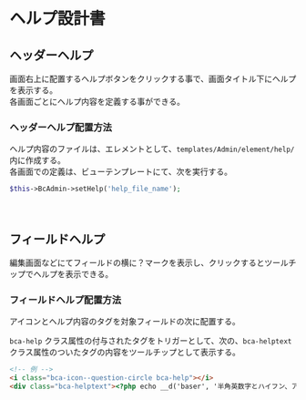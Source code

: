 # ヘルプ設計書

## ヘッダーヘルプ
画面右上に配置するヘルプボタンをクリックする事で、画面タイトル下にヘルプを表示する。  
各画面ごとにヘルプ内容を定義する事ができる。

### ヘッダーヘルプ配置方法
ヘルプ内容のファイルは、エレメントとして、`templates/Admin/element/help/` 内に作成する。  
各画面での定義は、ビューテンプレートにて、次を実行する。

```php
$this->BcAdmin->setHelp('help_file_name');
```

　
## フィールドヘルプ
編集画面などにてフィールドの横に？マークを表示し、クリックするとツールチップでヘルプを表示できる。

### フィールドヘルプ配置方法
アイコンとヘルプ内容のタグを対象フィールドの次に配置する。

`bca-help` クラス属性の付与されたタグをトリガーとして、次の、`bca-helptext` クラス属性のついたタグの内容をツールチップとして表示する。
```html
<!-- 例 -->
<i class="bca-icon--question-circle bca-help"></i>
<div class="bca-helptext"><?php echo __d('baser', '半角英数字とハイフン、アンダースコアのみで入力してください。') ?></div>
```


